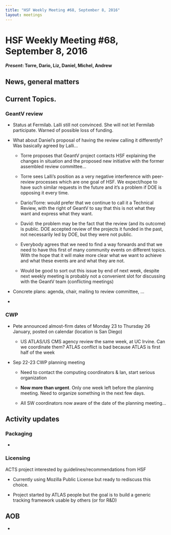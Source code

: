 ```yaml
---
title: "HSF Weekly Meeting #68, September 8, 2016"
layout: meetings
---
```


# HSF Weekly Meeting #68, September 8, 2016

#### *Present*: Torre, Dario, Liz, Daniel, Michel, Andrew

## News, general matters

## Current Topics.

### GeantV review

-   Status at Fermilab. Lalli still not convinced. She will not let Fermilab participate. Warned of possible loss of funding.

-   What about Daniel’s proposal of having the review calling it differently? Was basically agreed by Lalli…

    -   Torre proposes that GeantV project contacts HSF explaining the changes in situation and the proposed new initiative with the former assembled review committee…

    -   Torre sees Lalli’s position as a very negative interference with peer-review processes which are one goal of HSF. We expect/hope to have such similar requests in the future and it’s a problem if DOE is opposing it every time.

    -   Dario/Torre: would prefer that we continue to call it a Technical Review, with the right of GeantV to say that this is not what they want and express what they want.

    -   David: the problem may be the fact that the review (and its outcome) is public. DOE accepted review of the projects it funded in the past, not necessarily led by DOE, but they were not public.

    -   Everybody agrees that we need to find a way forwards and that we need to have this first of many community events on different topics. With the hope that it will make more clear what we want to achieve and what these events are and what they are not.

    -   Would be good to sort out this issue by end of next week, despite next weekly meeting is probably not a convenient slot for discussing with the GeantV team (conflicting meetings)

-   Concrete plans: agenda, chair, mailing to review committee, …

-   

### CWP

-   Pete announced almost-firm dates of Monday 23 to Thursday 26 January, posted on calendar (location is San Diego)

    -   US ATLAS/US CMS agency review the same week, at UC Irvine. Can we coordinate them? ATLAS conflict is bad because ATLAS is first half of the week

-   Sep 22-23 CWP planning meeting

    -   Need to contact the computing coordinators & Ian, start serious organization

    -   **Now more than urgent**. Only one week left before the planning meeting. Need to organize something in the next few days.

    -   All SW coordinators now aware of the date of the planning meeting…

## Activity updates

### Packaging

-   

### Licensing

ACTS project interested by guidelines/recommendations from HSF

-   Currently using Mozilla Public License but ready to rediscuss this choice.

-   Project started by ATLAS people but the goal is to build a generic tracking framework usable by others (or for R&D)

## AOB

-   
